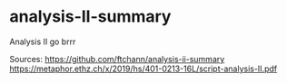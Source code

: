 # analysis-II-summary
Analysis II go brrr

Sources:
https://github.com/ftchann/analysis-ii-summary
https://metaphor.ethz.ch/x/2019/hs/401-0213-16L/script-analysis-II.pdf
